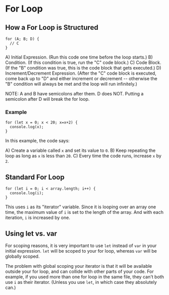 # For Loop


## How a For Loop is Structured

```
for (A; B; D) {
  // C
}
```

A) Initial Expression.  (Run this code one time before the loop starts.)
B) Condition.  (If this condition is true, run the "C" code block.)
C) Code Block.  (If the "B" condition was true, this is the code block that gets executed.)
D) Increment/Decrement Expression.  (After the "C" code block is executed, come back up to "D" and either increment or decrement -- otherwise the "B" condition will always be met and the loop will run infinitely.)

NOTE: A and B have semicolons after them.  D does NOT.  Putting a semicolon after D will break the for loop.


### Example

```
for (let x = 0; x < 20; x=x+2) {
  console.log(x);
}
```

In this example, the code says:

A) Create a variable called `x` and set its value to `0`.
B) Keep repeating the loop as long as `x` is less than `20`.
C) Every time the code runs, increase `x` by `2`.


## Standard For Loop

```
for (let i = 0; i < array.length; i++) {
  console.log(i);
}
```

This uses `i` as its "iterator" variable.  Since it is looping over an array one time, the maximum value of `i` is set to the length of the array.  And with each iteration, `i` is increased by one.


## Using let vs. var

For scoping reasons, it is very important to use `let` instead of `var` in your initial expression.  `let` will be scoped to your for loop, whereas `var` will be globally scoped.

The problem with global scoping your iterator is that it will be available outside your for loop, and can collide with other parts of your code.  For example, if you used more than one for loop in the same file, they can't both use `i` as their iterator.  (Unless you use `let`, in which case they absolutely can.)